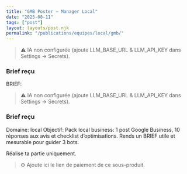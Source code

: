 ```yaml
---
title: "GMB Poster — Manager Local"
date: "2025-08-11"
tags: ["post"]
layout: layouts/post.njk
permalink: "/publications/equipes/local/gmb/"
---
```

> ⚠️ IA non configurée (ajoute LLM_BASE_URL & LLM_API_KEY dans Settings → Secrets).

### Brief reçu
BRIEF:
> ⚠️ IA non configurée (ajoute LLM_BASE_URL & LLM_API_KEY dans Settings → Secrets).

### Brief reçu
Domaine: local
Objectif: Pack local business: 1 post Google Business, 10 réponses aux avis et checklist d’optimisations.
Rends un BRIEF utile et mesurable pour guider 3 bots.

Réalise ta partie uniquement.

> ⚙️ Ajoute ici le lien de paiement de ce sous-produit.

